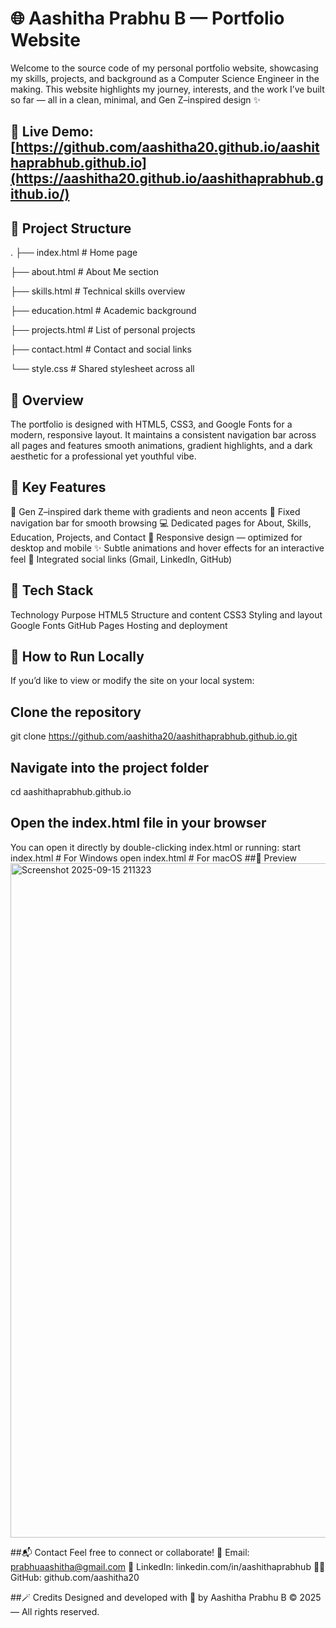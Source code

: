 # 🌐 Aashitha Prabhu B — Portfolio Website

Welcome to the source code of my personal portfolio website, showcasing my skills, projects, and background as a Computer Science Engineer in the making.
This website highlights my journey, interests, and the work I’ve built so far — all in a clean, minimal, and Gen Z–inspired design ✨

## 🔗 Live Demo: [https://github.com/aashitha20.github.io/aashithaprabhub.github.io](https://aashitha20.github.io/aashithaprabhub.github.io/)

## 📁 Project Structure
.
├── index.html         # Home page

├── about.html         # About Me section

├── skills.html        # Technical skills overview

├── education.html     # Academic background

├── projects.html      # List of personal projects

├── contact.html       # Contact and social links

└── style.css          # Shared stylesheet across all 


## 🧠 Overview

The portfolio is designed with HTML5, CSS3, and Google Fonts for a modern, responsive layout.
It maintains a consistent navigation bar across all pages and features smooth animations, gradient highlights, and a dark aesthetic for a professional yet youthful vibe.


## 💫 Key Features

🎨 Gen Z–inspired dark theme with gradients and neon accents
🧭 Fixed navigation bar for smooth browsing
💻 Dedicated pages for About, Skills, Education, Projects, and Contact
📱 Responsive design — optimized for desktop and mobile
✨ Subtle animations and hover effects for an interactive feel
💌 Integrated social links (Gmail, LinkedIn, GitHub)

## 🧩 Tech Stack

Technology	Purpose
HTML5	Structure and content
CSS3	Styling and layout
Google Fonts 
GitHub Pages	Hosting and deployment

## 🚀 How to Run Locally
If you’d like to view or modify the site on your local system:
## Clone the repository
git clone https://github.com/aashitha20/aashithaprabhub.github.io.git
## Navigate into the project folder
cd aashithaprabhub.github.io
## Open the index.html file in your browser
You can open it directly by double-clicking index.html or running:
start index.html    # For Windows
open index.html     # For macOS
##📸 Preview
<img width="1919" height="1079" alt="Screenshot 2025-09-15 211323" src="https://github.com/user-attachments/assets/d43fc946-9e78-4322-b34c-a4846284d5fe" />

##📬 Contact
Feel free to connect or collaborate!
📧 Email: prabhuaashitha@gmail.com
💼 LinkedIn: linkedin.com/in/aashithaprabhub
🧑‍💻 GitHub: github.com/aashitha20

##🪄 Credits
Designed and developed with 💜 by Aashitha Prabhu B
© 2025 — All rights reserved.
